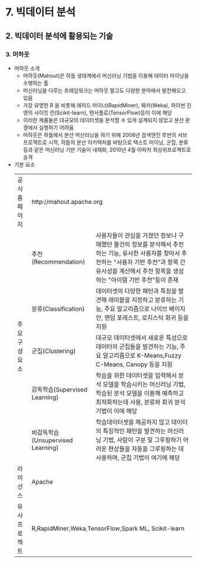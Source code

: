# 7. 빅데이터 분석
## 2. 빅데이터 분석에 활용되는 기술
### 3. 머하웃
- 머하웃 소개
  - 머하웃(Mahout)은 하둡 생태계에서 머신러닝 기법을 이용해 데이터 마이닝을 수행하는 툴
  - 머신러닝을 다루는 프레임워크는 머하웃 말고도 다양한 분야에서 발전해오고 있음
  - 가장 유명한 R 을 비롯해 래피드 마이너(RapidMiner), 웨카(Weka), 파이썬 진영의 사이킷 런(Scikit-learn), 텐서플로(TensorFlow)등이 이에 해당
  - 이러한 제품들은 대규모의 데이터셋을 분석할 수 있게 설계되지 않았고 분산 환경에서 실행하기 어려움
  - 머하웃은 하둡에서 분산 머신러닝을 하기 위해 2008년 검색엔진 루씬의 서브 프로젝트로 시작, 하둡의 분산 아키텍처를 바탕으로 텍스트 마이닝, 군집, 분류 등과 같은 머신러닝 기반 기술이 내재화, 2010년 4월 아파치 최상위프로젝트로 승격
- 기본 요소
  <table>
    <tr>
        <td>공식 홈페이지</td>
        <td colspan=2>http://mahout.apache.org</td>
    </tr>
    <tr>
        <td rowspan=5>주요 구성 요소</td>
        <td>추천(Recommendation)</td>
        <td>사용자들이 관심을 가졌던 정보나 구매했던 물건의 정보를 분석해서 추천하는 기능, 유사한 사용자를 찾아서 추천하는 "사용자 기반 추천"과 항목 간 유사성을 계산해서 추천 항목을 생성하는 "아이템 기반 추천"등이 존재</td>
    </tr>
    <tr>
        <td>분류(Classification)</td>
        <td>데이터셋의 다양한 패턴과 특징을 발견해 레이블을 지정하고 분류하는 기능, 주요 알고리즘으로 나이브 베이지안, 랜덤 포레스트, 로지스틱 회귀 등을 지원</td>
    </tr>
    <tr>
        <td>군집(Clustering)</td>
        <td>대규모 데이터셋에서 새로운 특성으로 데이터의 군집들을 발견하는 기능, 주요 알고리즘으로 K-Means,Fuzzy C-Means, Canopy 등을 지원</td>
    </tr>
    <tr>
        <td>감독학습(Supervised Learning)</td>
        <td>학습을 위한 데이터셋을 입력해서 분석 모델을 학습시키는 머신러닝 기법, 학습된 분석 모델을 이용해 예측하고 최적화하는데 사용, 분류와 회귀 분석 기법이 이에 해당</td>
    </tr>
    <tr>
        <td>비감독학습(Unsupervised Learning)</td>
        <td>학습데이터셋을 제공하지 않고 데이터의 특징적인 패턴을 발견하는 머신러닝 기법, 사람이 구분 및 그루핑하기 어려운 현상들을 자동을 그루핑하는 데 사용하며, 군집 기법이 여기에 해당</td>
    </tr>
    <tr>
        <td>라이선스</td>
        <td colspan=2>Apache</td>
    </tr>
    <tr>
        <td>유사 프로젝트</td>
        <td colspan=2>R,RapidMiner,Weka,TensorFlow,Spark ML, Scikit-learn</td>
    </tr>
</table>